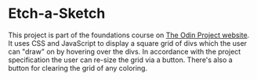 # Etch-a-Sketch
This project is part of the foundations course on [The Odin Project website](https://www.theodinproject.com).
It uses CSS and JavaScript to display a square grid of divs which the user can "draw" on by hovering over the divs. 
In accordance with the project specification the user can re-size the grid via a button. There's also a button for clearing the grid of any coloring.
